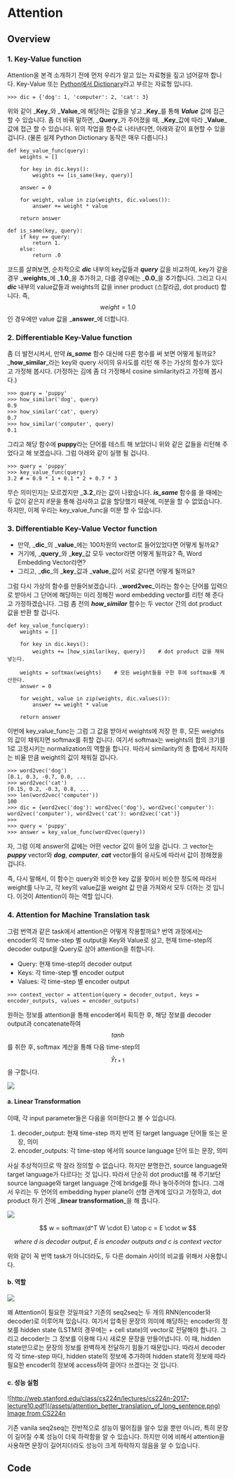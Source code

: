 # Attention

## Overview

### 1. Key-Value function

Attention을 본격 소개하기 전에 먼저 우리가 알고 있는 자료형을 짚고 넘어갈까 합니다. Key-Value 또는 [Python에서 Dictionary](https://wikidocs.net/16)라고 부르는 자료형 입니다.

```
>>> dic = {'dog': 1, 'computer': 2, 'cat': 3}
```

위와 같이 _**Key**_와 _**Value**_에 해당하는 값들을 넣고 _**Key**_를 통해 _**Value**_ 값에 접근 할 수 있습니다. 좀 더 바꿔 말하면, _**Query**_가 주어졌을 때, _**Key**_값에 따라 _**Value**_값에 접근 할 수 있습니다. 위의 작업을 함수로 나타낸다면, 아래와 같이 표현할 수 있을겁니다. \(물론 실제 Python Dictionary 동작은 매우 다릅니다.\)

```
def key_value_func(query):
    weights = []

    for key in dic.keys():
        weights += [is_same(key, query)]

    answer = 0

    for weight, value in zip(weights, dic.values()):
        answer += weight * value

    return answer

def is_same(key, query):
    if key == query:
        return 1.
    else:
        return .0
```

코드를 살펴보면, 순차적으로 _**dic**_ 내부의 key값들과 _**query**_ 값을 비교하여, key가 같을 경우 _**weights**_에 _**1.0**_을 추가하고, 다를 경우에는 _**0.0**_을 추가합니다. 그리고 다시 _**dic**_ 내부의 value값들과 weights의 값을 inner product \(스칼라곱, dot product\) 합니다. 즉, $$ weight = 1.0 $$ 인 경우에만 value 값을 _**answer**_에 더합니다.

### 2. Differentiable Key-Value function

좀 더 발전시켜서, 만약 _**is\_same**_ 함수 대신에 다른 함수를 써 보면 어떻게 될까요? _**how\_similar**_라는 key와 query 사이의 유사도를 리턴 해 주는 가상의 함수가 있다고 가정해 봅시다. \(가정하는 김에 좀 더 가정해서 cosine similarity라고 가정해 봅시다.\)

```
>>> query = 'puppy'
>>> how_similar('dog', query)
0.9
>>> how_similar('cat', query)
0.7
>>> how_similar('computer', query)
0.1
```

그리고 해당 함수에 **puppy**라는 단어를 테스트 해 보았더니 위와 같은 값들을 리턴해 주었다고 해 보겠습니다. 그럼 아래와 같이 실행 될 겁니다.

```
>>> query = 'puppy'
>>> key_value_func(query)
3.2 # = 0.9 * 1 + 0.1 * 2 + 0.7 * 3
```

무슨 의미인지는 모르겠지만 _**3.2**_라는 값이 나왔습니다. _**is\_same**_ 함수를 쓸 때에는 두 값이 같은지 if문을 통해 검사하고 값을 할당했기 때문에, 미분을 할 수 없었습니다. 하지만, 이제 우리는 key\_value\_func을 미분 할 수 있습니다.

### 3. Differentiable Key-Value Vector function

* 만약, _**dic**_의 _**value**_에는 100차원의 vector로 들어있었다면 어떻게 될까요? 
* 거기에, _**query**_와 _**key**_값 모두 vector라면 어떻게 될까요? 즉, Word Embedding Vector라면?
* 그리고, _**dic**_의 _**key**_값과 _**value**_값이 서로 같다면 어떻게 될까요?

그럼 다시 가상의 함수를 만들어보겠습니다. _**word2vec**_이라는 함수는 단어를 입력으로 받아서 그 단어에 해당하는 미리 정해진 word embedding vector를 리턴 해 준다고 가정하겠습니다. 그럼 좀 전의 _**how\_similar**_ 함수는 두 vector 간의 dot product 값을 반환 할 겁니다.

```
def key_value_func(query):
    weights = []

    for key in dic.keys():
        weights += [how_similar(key, query)]    # dot product 값을 채워 넣는다.

    weights = softmax(weights)    # 모든 weight들을 구한 후에 softmax를 계산한다.
    answer = 0

    for weight, value in zip(weights, dic.values()):
        answer += weight * value

    return answer
```

이번에 key\_value\_func는 그럼 그 값을 받아서 weights에 저장 한 후, 모든 weights의 값이 채워지면 softmax를 취할 겁니다. 여기서 softmax는 weights의 합의 크기를 1로 고정시키는 normalization의 역할을 합니다. 따라서 similarity의 총 합에서 차지하는 비율 만큼 weight의 값이 채워질 겁니다.

```
>>> word2vec('dog')
[0.1, 0.3, -0.7, 0.0, ...
>>> word2vec('cat')
[0.15, 0.2, -0.3, 0.8, ...
>>> len(word2vec('computer'))
100
>>> dic = {word2vec('dog'): word2vec('dog'), word2vec('computer'): word2vec('computer'), word2vec('cat'): word2vec('cat')}
>>>
>>> query = 'puppy'
>>> answer = key_value_func(word2vec(query))
```

자, 그럼 이제 answer의 값에는 어떤 vector 값이 들어 있을 겁니다. 그 vector는 _**puppy**_ vector와 _**dog**_, _**computer**_, _**cat**_ vector들의 유사도에 따라서 값이 정해졌을겁니다.

즉, 다시 말해서, 이 함수는 query와 비슷한 key 값을 찾아서 비슷한 정도에 따라서 weight를 나누고, 각 key의 value값을 weight 값 만큼 가져와서 모두 더하는 것 입니다. 이것이 Attention이 하는 역할 입니다.

### 4. Attention for Machine Translation task

그럼 번역과 같은 task에서 attention은 어떻게 작용할까요? 번역 과정에서는 encoder의 각 time-step 별 output을 Key와 Value로 삼고, 현재 time-step의 decoder output을 Query로 삼아 attention을 취합니다.

* Query: 현재 time-step의 decoder output
* Keys: 각 time-step 별 encoder output
* Values: 각 time-step 별 encoder output

```
>>> context_vector = attention(query = decoder_output, keys = encoder_outputs, values = encoder_outputs)
```

원하는 정보를 attention을 통해 encoder에서 획득한 후, 해당 정보를 decoder output과 concatenate하여 $$ tanh $$를 취한 후, softmax 계산을 통해 다음 time-step의 $$ \hat{y}_{t+1} $$을 구합니다.

![](/assets/seq2seq_with_attention.png)

#### a. Linear Transformation

이때, 각 input parameter들은 다음을 의미한다고 볼 수 있습니다.

1. decoder\_output: 현재 time-step 까지 번역 된 target language 단어들 또는 문장, 의미
2. encoder\_outputs: 각 time-step 에서의 source language 단어 또는 문장, 의미

사실 추상적이므로 딱 잘라 정의할 수 없습니다. 하지만 분명한건, source language와 target language가 다르다는 것 입니다. 따라서 단순히 dot product를 해 주기보단 source language와 target language 간에 bridge를 하나 놓아주어야 합니다. 그래서 우리는 두 언어의 embedding hyper plane이 선형 관계에 있다고 가정하고, dot product 하기 전에 _**linear transformation**_을 해 줍니다.

![](/assets/attention_linear_transform.png)


$$
w = softmax(d^T W \cdot E) \atop
c = E \cdot w
$$



$$
where~d~is~decoder~output,~E~is~encoder~outputs~and~c~is~context~vector
$$


위와 같이 꼭 번역 task가 아니더라도, 두 다른 domain 사이의 비교를 위해서 사용합니다.

#### b. 역할

![](/assets/attention_working_example.png)

왜 Attention이 필요한 것일까요? 기존의 seq2seq는 두 개의 RNN\(encoder와 decoder\)로 이루어져 있습니다. 여기서 압축된 문장의 의미에 해당하는 encoder의 정보를 hidden state \(LSTM의 경우에는 + cell state\)의 vector로 전달해야 합니다. 그리고 decoder는 그 정보를 이용해 다시 새로운 문장을 만들어냅니다. 이 때, hidden state만으로는 문장의 정보를 완벽하게 전달하기 힘들기 때문입니다. 따라서 decoder의 각 time-step 마다, hidden state의 정보에 추가하여 hidden state의 정보에 따라 필요한 encoder의 정보에 access하여 끌어다 쓰겠다는 것 입니다.

#### c. 성능 실험

![http://web.stanford.edu/class/cs224n/lectures/cs224n-2017-lecture10.pdf](/assets/attention_better_translation_of_long_sentence.png)
[Image from CS224n](http://web.stanford.edu/class/cs224n/syllabus.html)

기존 vanila seq2seq는 전반적으로 성능이 떨어짐을 알수 있을 뿐만 아니라, 특히 문장이 길어질 수록 성능이 더욱 하락함을 알 수 있습니다. 하지만 이에 비해서 attention을 사용하면 문장이 길어지더라도 성능이 크게 하락하지 않음을 알 수 있습니다.

## Code



